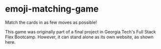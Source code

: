 # emoji-matching-game
Match the cards in as few moves as possible!

This game was originally part of a final project in Georgia Tech's Full Stack Flex Bootcamp. However, it can stand alone as its own website, as shown here.
